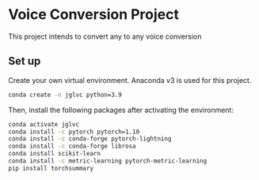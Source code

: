 # Voice Conversion Project

This project intends to convert any to any voice conversion

## Set up

Create your own virtual environment. Anaconda v3 is used for this project.
```bash
conda create -n jglvc python=3.9
```
Then, install the following packages after activating the environment:
```bash
conda activate jglvc
conda install -c pytorch pytorch=1.10
conda install -c conda-forge pytorch-lightning
conda install -c conda-forge librosa
conda install scikit-learn
conda install -c metric-learning pytorch-metric-learning
pip install torchsummary
```
